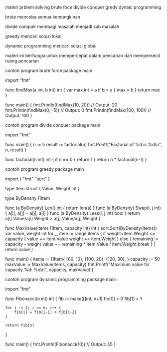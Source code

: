 materi prblem solving
brute foce
divide conquer
gredy
dynaic programming

brute
mencoba semua kemungkinan

divide conquer
membagi masalah menjadi sub masalah

greedy
mencari solusi lokal

dynamic programming
mencari solusi global

materi ini berfungsi untuk mempercepat dalam pencarian dan memperkecil ruang pencarian

contoh program brute force
package main

import "fmt"

func findMax(a int, b int) int {
var max int = a
if b > a {
max = b
}
return max
}

func main() {
fmt.Println(findMax(10, 20)) // Output: 20
fmt.Println(findMax(0, -5)) // Output: 0
fmt.Println(findMax(100, 100)) // Output: 100
}

contoh program divide conquer
package main

import "fmt"

func main() {
n := 5
result := factorial(n)
fmt.Printf("Factorial of %d is %d\n", n, result)
}

func factorial(n int) int {
if n == 0 {
return 1
}
return n \* factorial(n-1)
}

contoh program greedy
package main

import (
"fmt"
"sort"
)

type Item struct {
Value, Weight int
}

type ByDensity []Item

func (a ByDensity) Len() int { return len(a) }
func (a ByDensity) Swap(i, j int) { a[i], a[j] = a[j], a[i] }
func (a ByDensity) Less(i, j int) bool { return a[i].Value/a[i].Weight > a[j].Value/a[j].Weight }

func MaxValue(items []Item, capacity int) int {
sort.Sort(ByDensity(items))
var value, weight int
for \_, item := range items {
if weight+item.Weight <= capacity {
value += item.Value
weight += item.Weight
} else {
remaining := capacity - weight
value += remaining \* item.Value / item.Weight
break
}
}
return value
}

func main() {
items := []Item{
{60, 10},
{100, 20},
{120, 30},
}
capacity := 50
maxValue := MaxValue(items, capacity)
fmt.Printf("Maximum value for capacity %d: %d\n", capacity, maxValue)
}

contoh program dynamic programming
package main

import "fmt"

func Fibonacci(n int) int {
fib := make([]int, n+1)
fib[0] = 0
fib[1] = 1

    for i := 2; i <= n; i++ {
        fib[i] = fib[i-1] + fib[i-2]
    }

    return fib[n]

}

func main() {
fmt.Println(Fibonacci(10)) // Output: 55
}
